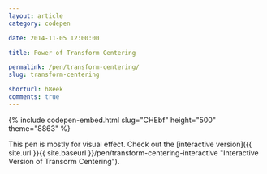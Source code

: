 ```yaml
---
layout: article
category: codepen

date: 2014-11-05 12:00:00

title: Power of Transform Centering

permalink: /pen/transform-centering/
slug: transform-centering

shorturl: h8eek
comments: true
---
```


{% include codepen-embed.html slug="CHEbf" height="500" theme="8863" %}

This pen is mostly for visual effect. Check out the [interactive version]({{ site.url }}{{ site.baseurl }}/pen/transform-centering-interactive "Interactive Version of Transorm Centering").
